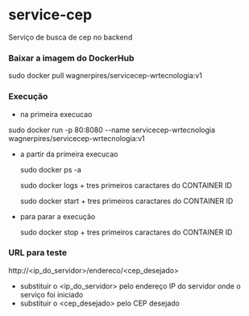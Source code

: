 # service-cep

Serviço de busca de cep no backend

### Baixar a imagem do DockerHub
sudo docker pull wagnerpires/servicecep-wrtecnologia:v1

### Execução

* na primeira execucao

sudo docker run -p 80:8080 --name servicecep-wrtecnologia wagnerpires/servicecep-wrtecnologia:v1

* a partir da primeira execucao

  sudo docker ps -a

  sudo docker logs + tres primeiros caractares do CONTAINER ID
  
  sudo docker start + tres primeiros caractares do CONTAINER ID

* para parar a execução

  sudo docker stop + tres primeiros caractares do CONTAINER ID

### URL para teste

http://<ip_do_servidor>/endereco/<cep_desejado>
  
* substituir o <ip_do_servidor> pelo endereço IP do servidor onde o serviço foi iniciado
* substituir o <cep_desejado> pelo CEP desejado
